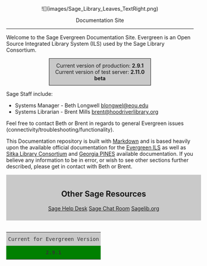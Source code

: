 <center>
![](images/Sage_Library_Leaves_TextRight.png)

Documentation Site
</center>
<hr size=2>

Welcome to the Sage Evergreen Documentation Site. Evergreen is an Open Source Integrated Library System (ILS) used by the Sage Library Consortium.

<center>
<div style="background-color: #c9c9c9; padding: 10px; width: 50%; border-style: solid; border-width: 1px">
Current version of production: <b>2.9.1</b></br>
Current version of test server: <b>2.11.0 beta</b>
</div>
</center>

Sage Staff include:

- Systems Manager - Beth Longwell <blongwel@eou.edu>
- Systems Librarian - Brent Mills <brent@hoodriverlibrary.org>

Feel free to contact Beth or Brent in regards to general Evergreen issues (connectivity/troubleshooting/functionality).

This Documentation repository is built with [Markdown](http://daringfireball.net/projects/markdown/) and is based heavily upon the available official documentation for the [Evergreen ILS](http://docs.evergreen-ils.org/) as well as [Sitka Library Consortium](http://docs.sitka.bclibraries.ca/Sitka/current/html/) and [Georgia PINES](https://gapines.org) available documentation. If you believe any information to be in error, or wish to see other sections further described, please get in contact with Beth or Brent.

<div align="center">
<div style="background-color: #c9c9c9; padding: 10px; width: 100%; border-style: solid; border-width: 0px">
<h2>Other Sage Resources</h2>
<p>
  <a class="btn btn-primary btn-md" href="http://sagelib.org/support">Sage Help Desk</a>
  <a class="btn btn-primary btn-md" href="http://sagelib.org/chat">Sage Chat Room</a>
  <a class="btn btn-primary btn-md" href="http://sagelib.org/">Sagelib.org</a>
</p>
</div>
</br>

<div align="center">
	<style type="text/css">
	.tg  {border-collapse:collapse;border-spacing:0;border-color:#ccc;border:none;}
	.tg td{font-family:"Roboto Slab", sans-serif;font-size:14px;padding:10px 5px;border-style:solid;border-width:0px;overflow:hidden;word-break:normal;border-color:#ccc;color:#333;background-color:#fff;}
	.tg th{font-family:"Roboto Slab", sans-serif;font-size:14px;font-weight:normal;padding:10px 5px;border-style:solid;border-width:0px;overflow:hidden;word-break:normal;border-color:#ccc;color:#333;background-color:#f0f0f0;}
	.tg .tg-klnp{font-weight:bold;font-family:"Roboto Slab", Monaco, monospace !important;;background-color:#008000;text-align:center}
	.tg .tg-cazm{font-family:"Roboto Slab", Monaco, monospace !important;;background-color:#c9c9c9;text-align:center}
	</style>
	<table class="tg">
	  <tr>
	    <th class="tg-cazm">Current for Evergreen Version</th>
	  </tr>
	  <tr>
	    <td class="tg-klnp">2.9.1</td>
	  </tr>
	</table>
</div>
</br>
